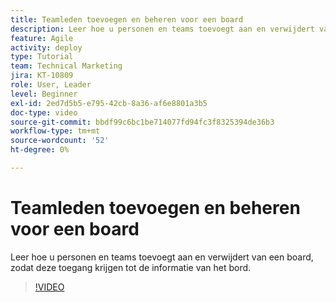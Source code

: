 ```yaml
---
title: Teamleden toevoegen en beheren voor een board
description: Leer hoe u personen en teams toevoegt aan en verwijdert van een board, zodat deze toegang krijgen tot de informatie van het bord.
feature: Agile
activity: deploy
type: Tutorial
team: Technical Marketing
jira: KT-10809
role: User, Leader
level: Beginner
exl-id: 2ed7d5b5-e795-42cb-8a36-af6e8801a3b5
doc-type: video
source-git-commit: bbdf99c6bc1be714077fd94fc3f8325394de36b3
workflow-type: tm+mt
source-wordcount: '52'
ht-degree: 0%

---
```


# Teamleden toevoegen en beheren voor een board

Leer hoe u personen en teams toevoegt aan en verwijdert van een board, zodat deze toegang krijgen tot de informatie van het bord.

>[!VIDEO](https://video.tv.adobe.com/v/346808/?quality=12&learn=on&enablevpops=1)
